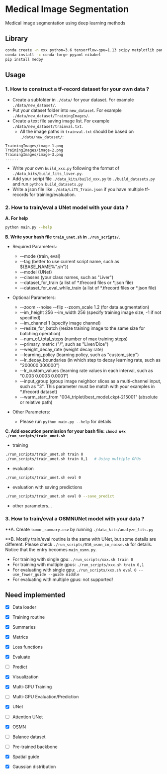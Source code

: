 # Medical Image Segmentation
Medical image segmentation using deep learning methods


## Library
```bash
conda create -n xxx python=3.6 tensorflow-gpu=1.13 scipy matplotlib pandas pathlib traits traitsui scikit-image
conda install -c conda-forge pyyaml nibabel
pip install medpy
```


## Usage

### 1. How to construct a tf-record dataset for your own data ?

* Create a subfolder in `./data/` for your dataset. For example `./data/new_dataset/`.
* Put your dataset folder into `new_dataset`. For example `./data/new_dataset/TrainingImages/`.
* Create a text file saving image list. For example `./data/new_dataset/trainval.txt`.
  * All the image paths in `trainval.txt` should be based on `./data/new_dataset/`:
```
TrainingImages/image-1.png
TrainingImages/image-2.png
TrainingImages/image-3.png
......
```
* Write your own `build_xxx.py` following the format of `./data_kits/build_lits_liver.py`.
* Add your script file `./data_kits/build_xxx.py` to `./build_datasets.py` and run `python build_datasets.py`
* Write a json file like `./data/LiTS_Train.json` if you have multiple tf-records for training/evaluation.

### 2. How to train/eval a UNet model with your data ?

**A. For help**
```bash
python main.py --help
```

**B. Write your bash file `train_unet.sh` in `./run_scripts/`.**
* Required Parameters:
  * --mode {train, eval}
  * --tag (better to use current script name, such as ${BASE_NAME%".sh"})
  * --model {UNet}
  * --classes (your class names, such as "Liver")
  * --dataset_for_train (a list of *.tfrecord files or *.json file)
  * --dataset_for_eval_while_train (a list of *.tfrecord files or *.json file)

* Optional Parameters:
  * --zoom --noise --flip --zoom_scale 1.2 (for data augmentation)
  * --im_height 256 --im_width 256 (specify training image size, -1 if not specified)
  * --im_channel 1 (specify image channel)
  * --resize_for_batch (resize training image to the same size for batching operation)
  * --num_of_total_steps (number of max training steps)
  * --primary_metric ("<class>/<metric>", such as "Liver/Dice")
  * --weight_decay_rate (weight decay rate)
  * --learning_policy (learning policy, such as "custom_step")
  * --lr_decay_boundaries (in which step to decay learning rate, such as "200000 300000")
  * --lr_custom_values (learning rate values in each interval, such as "0.003 0.0003 0.0001")
  * --input_group (group image neighbor slices as a multi-channel input, such as "3". This
    parameter must be match with your examples in *.tfrecord dataset)
  * --warm_start_from "004_triplet/best_model.ckpt-215001" (absolute or relative path)

* Other Parameters:
  * Please run `python main.py --help` for details

**C. Add execution permission for your bash file: `chmod u+x ./run_scripts/train_unet.sh`**
* training
```bash
./run_scripts/train_unet.sh train 0
./run_scripts/train_unet.sh train 0,1   # Using multiple GPUs
```
* evaluation
```bash
./run_scripts/train_unet.sh eval 0
```
* evaluation with saving predictions
```bash
./run_scripts/train_unet.sh eval 0 --save_predict
```
* other parameters...

### 3. How to train/eval a OSMNUNet model with your data ?

**A. Create `tumor_summary.csv` by running `./data_kits/analyze_lits.py`

**B. Mostly train/eval routine is the same with UNet, but some details are different. Please check
  `./run_scripts/016_osmn_in_noise.sh` for details. Notice that the entry becomes `main_osmn.py`.
  * For training with single gpu: `./run_scripts/xxx.sh train 0`
  * For training with multiple gpus: `./run_scripts/xxx.sh train 0,1`
  * For evaluating with single gpu: `./run_scripts/xxx.sh eval 0 --use_fewer_guide --guide middle`
  * For evaluating with multiple gpus: not supported!


## Need implemented

- [x] Data loader
- [x] Training routine
- [x] Summaries
- [x] Metrics
- [x] Loss functions
- [x] Evaluate
- [ ] Predict
- [x] Visualization
- [x] Multi-GPU Training
- [ ] Multi-GPU Evaluation/Prediction

- [x] UNet
- [ ] Attention UNet
- [x] OSMN

- [ ] Balance dataset
- [ ] Pre-trained backbone
- [x] Spatial guide
- [x] Gaussian distribution
